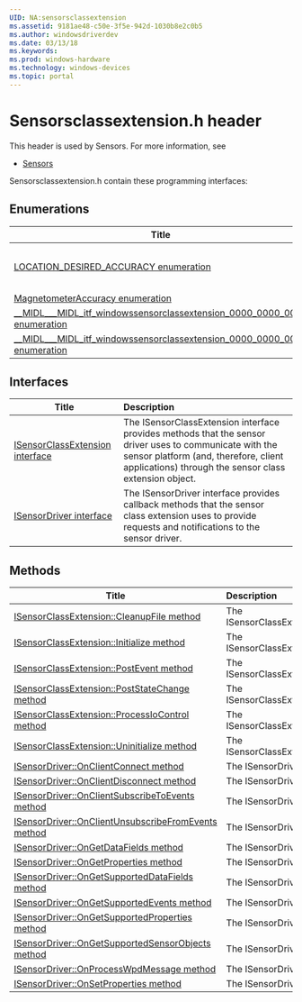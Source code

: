 ```yaml
---
UID: NA:sensorsclassextension
ms.assetid: 9181ae48-c50e-3f5e-942d-1030b8e2c0b5
ms.author: windowsdriverdev
ms.date: 03/13/18
ms.keywords: 
ms.prod: windows-hardware
ms.technology: windows-devices
ms.topic: portal
---
```


# Sensorsclassextension.h header



This header is used by Sensors. For more information, see
- [Sensors](../_sensors/index.md)

Sensorsclassextension.h contain these programming interfaces:


## Enumerations

| Title   | Description   |
| ---- |:---- |
| [LOCATION_DESIRED_ACCURACY enumeration](ne-sensorsclassextension-location_desired_accuracy.md) | The LOCATION_DESIRED_ACCURACY enumeration type defines values for the SENSOR_PROPERTY_LOCATION_DESIRED_ACCURACY property. |
| [MagnetometerAccuracy enumeration](ne-sensorsclassextension-magnetometeraccuracy.md) | Specifies the accuracy of the magnetometer. |
| [__MIDL___MIDL_itf_windowssensorclassextension_0000_0000_0001 enumeration](ne-sensorsclassextension-__midl___midl_itf_windowssensorclassextension_0000_0000_0001.md) | The SensorState enumeration type specifies the current operational state of a sensor. |
| [__MIDL___MIDL_itf_windowssensorclassextension_0000_0000_0002 enumeration](ne-sensorsclassextension-__midl___midl_itf_windowssensorclassextension_0000_0000_0002.md) | The SensorConnectionType enumeration type defines values for the SENSOR_CONNECTION_TYPE property. |

## Interfaces

| Title   | Description   |
| ---- |:---- |
| [ISensorClassExtension interface](nn-sensorsclassextension-isensorclassextension.md) | The ISensorClassExtension interface provides methods that the sensor driver uses to communicate with the sensor platform (and, therefore, client applications) through the sensor class extension object. |
| [ISensorDriver interface](nn-sensorsclassextension-isensordriver.md) | The ISensorDriver interface provides callback methods that the sensor class extension uses to provide requests and notifications to the sensor driver. |

## Methods

| Title   | Description   |
| ---- |:---- |
| [ISensorClassExtension::CleanupFile method](nf-sensorsclassextension-isensorclassextension-cleanupfile.md) | The ISensorClassExtension |
| [ISensorClassExtension::Initialize method](nf-sensorsclassextension-isensorclassextension-initialize.md) | The ISensorClassExtension |
| [ISensorClassExtension::PostEvent method](nf-sensorsclassextension-isensorclassextension-postevent.md) | The ISensorClassExtension |
| [ISensorClassExtension::PostStateChange method](nf-sensorsclassextension-isensorclassextension-poststatechange.md) | The ISensorClassExtension |
| [ISensorClassExtension::ProcessIoControl method](nf-sensorsclassextension-isensorclassextension-processiocontrol.md) | The ISensorClassExtension |
| [ISensorClassExtension::Uninitialize method](nf-sensorsclassextension-isensorclassextension-uninitialize.md) | The ISensorClassExtension |
| [ISensorDriver::OnClientConnect method](nf-sensorsclassextension-isensordriver-onclientconnect.md) | The ISensorDriver |
| [ISensorDriver::OnClientDisconnect method](nf-sensorsclassextension-isensordriver-onclientdisconnect.md) | The ISensorDriver |
| [ISensorDriver::OnClientSubscribeToEvents method](nf-sensorsclassextension-isensordriver-onclientsubscribetoevents.md) | The ISensorDriver |
| [ISensorDriver::OnClientUnsubscribeFromEvents method](nf-sensorsclassextension-isensordriver-onclientunsubscribefromevents.md) | The ISensorDriver |
| [ISensorDriver::OnGetDataFields method](nf-sensorsclassextension-isensordriver-ongetdatafields.md) | The ISensorDriver |
| [ISensorDriver::OnGetProperties method](nf-sensorsclassextension-isensordriver-ongetproperties.md) | The ISensorDriver |
| [ISensorDriver::OnGetSupportedDataFields method](nf-sensorsclassextension-isensordriver-ongetsupporteddatafields.md) | The ISensorDriver |
| [ISensorDriver::OnGetSupportedEvents method](nf-sensorsclassextension-isensordriver-ongetsupportedevents.md) | The ISensorDriver |
| [ISensorDriver::OnGetSupportedProperties method](nf-sensorsclassextension-isensordriver-ongetsupportedproperties.md) | The ISensorDriver |
| [ISensorDriver::OnGetSupportedSensorObjects method](nf-sensorsclassextension-isensordriver-ongetsupportedsensorobjects.md) | The ISensorDriver |
| [ISensorDriver::OnProcessWpdMessage method](nf-sensorsclassextension-isensordriver-onprocesswpdmessage.md) | The ISensorDriver |
| [ISensorDriver::OnSetProperties method](nf-sensorsclassextension-isensordriver-onsetproperties.md) | The ISensorDriver |
